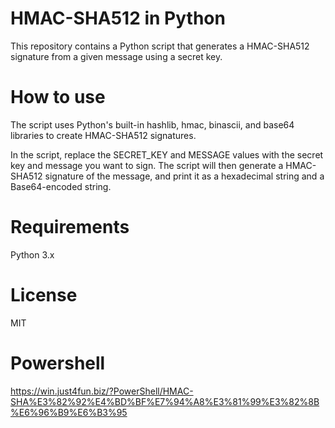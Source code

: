 # HMAC-SHA512 in Python
This repository contains a Python script that generates a HMAC-SHA512 signature from a given message using a secret key.

# How to use
The script uses Python's built-in hashlib, hmac, binascii, and base64 libraries to create HMAC-SHA512 signatures.

In the script, replace the SECRET_KEY and MESSAGE values with the secret key and message you want to sign. The script will then generate a HMAC-SHA512 signature of the message, and print it as a hexadecimal string and a Base64-encoded string.


# Requirements
Python 3.x

# License
MIT

# Powershell
https://win.just4fun.biz/?PowerShell/HMAC-SHA%E3%82%92%E4%BD%BF%E7%94%A8%E3%81%99%E3%82%8B%E6%96%B9%E6%B3%95